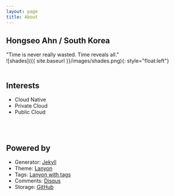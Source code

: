 ```yaml
---
layout: page
title: About
---
```

## Hongseo Ahn / South Korea
"Time is never really wasted. Time reveals all."  
![shades]({{ site.baseurl }}/images/shades.png){: style="float:left"}
<br>
<br>

## Interests

* Cloud Native
* Private Cloud
* Public Cloud
<br>
<br>

## Powered by

* Generator: [Jekyll](http://jekyllrb.com/)
* Theme: [Lanyon](https://github.com/poole/lanyon)
* Tags: [Lanyon with tags](https://github.com/wireddown/wireddown.github.io/tree/feature_tags)
* Comments: [Disqus](https://github.com/disqus)
* Storage: [GitHub](https://github.com/honser/honser.github.io)

<p class="social-icons">
  <a href="https://github.com/honser"><i class="fab fa-github fa-2x"></i></a>
  <a href="https://www.linkedin.com/in/honser"><i class="fab fa-linkedin-in fa-2x"></i></a>
  <a href="https://instagram.com/overcoke/"><i class="fab fa-instagram fa-2x"></i></a>
</p>
